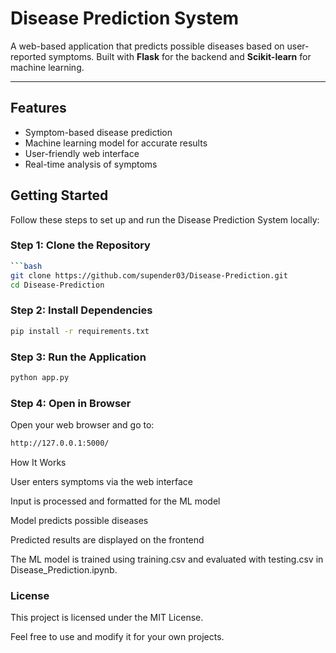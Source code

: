 # Disease Prediction System

A web-based application that predicts possible diseases based on user-reported symptoms. Built with **Flask** for the backend and **Scikit-learn** for machine learning.

---

## Features

- Symptom-based disease prediction  
- Machine learning model for accurate results  
- User-friendly web interface  
- Real-time analysis of symptoms  

## Getting Started

Follow these steps to set up and run the Disease Prediction System locally:

### Step 1: Clone the Repository
```bash
```bash
git clone https://github.com/supender03/Disease-Prediction.git
cd Disease-Prediction
```

### Step 2: Install Dependencies
```bash
pip install -r requirements.txt
```
### Step 3: Run the Application
```bash
python app.py
```
### Step 4: Open in Browser
Open your web browser and go to:
```bash
http://127.0.0.1:5000/
```

How It Works

User enters symptoms via the web interface

Input is processed and formatted for the ML model

Model predicts possible diseases

Predicted results are displayed on the frontend

The ML model is trained using training.csv and evaluated with testing.csv in Disease_Prediction.ipynb.

### License

This project is licensed under the MIT License.

Feel free to use and modify it for your own projects.
